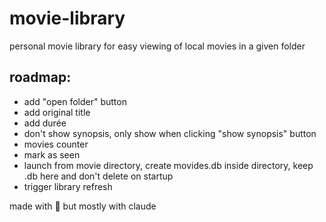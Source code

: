 # movie-library
personal movie library for easy viewing of local movies in a given folder


## roadmap:
- add "open folder" button
- add original title 
- add durée
- don't show synopsis, only show when clicking "show synopsis" button
- movies counter
- mark as seen
- launch from movie directory, create movides.db inside directory, keep .db here and don't delete on startup
- trigger library refresh




made with 💜 but mostly with claude